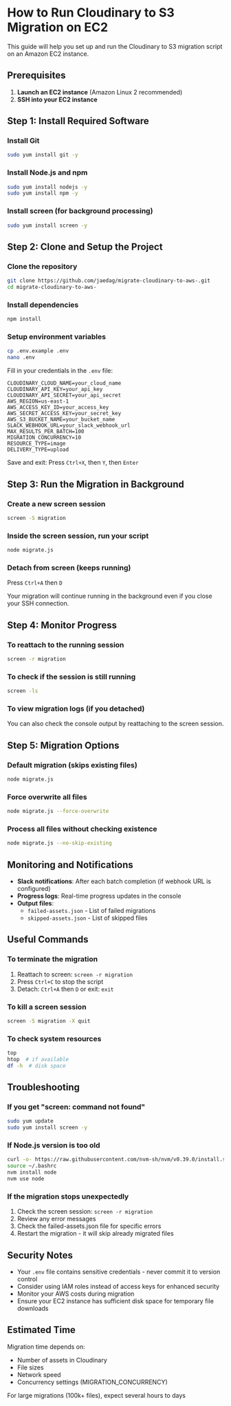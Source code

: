 # How to Run Cloudinary to S3 Migration on EC2

This guide will help you set up and run the Cloudinary to S3 migration script on an Amazon EC2 instance.

## Prerequisites

1. **Launch an EC2 instance** (Amazon Linux 2 recommended)
2. **SSH into your EC2 instance**

## Step 1: Install Required Software

### Install Git
```bash
sudo yum install git -y
```

### Install Node.js and npm
```bash
sudo yum install nodejs -y
sudo yum install npm -y
```

### Install screen (for background processing)
```bash
sudo yum install screen -y
```

## Step 2: Clone and Setup the Project

### Clone the repository
```bash
git clone https://github.com/jaedag/migrate-cloudinary-to-aws-.git
cd migrate-cloudinary-to-aws-
```

### Install dependencies
```bash
npm install
```

### Setup environment variables
```bash
cp .env.example .env
nano .env
```

Fill in your credentials in the `.env` file:
```
CLOUDINARY_CLOUD_NAME=your_cloud_name
CLOUDINARY_API_KEY=your_api_key
CLOUDINARY_API_SECRET=your_api_secret
AWS_REGION=us-east-1
AWS_ACCESS_KEY_ID=your_access_key
AWS_SECRET_ACCESS_KEY=your_secret_key
AWS_S3_BUCKET_NAME=your_bucket_name
SLACK_WEBHOOK_URL=your_slack_webhook_url
MAX_RESULTS_PER_BATCH=100
MIGRATION_CONCURRENCY=10
RESOURCE_TYPE=image
DELIVERY_TYPE=upload
```

Save and exit: Press `Ctrl+X`, then `Y`, then `Enter`

## Step 3: Run the Migration in Background

### Create a new screen session
```bash
screen -S migration
```

### Inside the screen session, run your script
```bash
node migrate.js
```

### Detach from screen (keeps running)
Press `Ctrl+A` then `D`

Your migration will continue running in the background even if you close your SSH connection.

## Step 4: Monitor Progress

### To reattach to the running session
```bash
screen -r migration
```

### To check if the session is still running
```bash
screen -ls
```

### To view migration logs (if you detached)
You can also check the console output by reattaching to the screen session.

## Step 5: Migration Options

### Default migration (skips existing files)
```bash
node migrate.js
```

### Force overwrite all files
```bash
node migrate.js --force-overwrite
```

### Process all files without checking existence
```bash
node migrate.js --no-skip-existing
```

## Monitoring and Notifications

- **Slack notifications**: After each batch completion (if webhook URL is configured)
- **Progress logs**: Real-time progress updates in the console
- **Output files**: 
  - `failed-assets.json` - List of failed migrations
  - `skipped-assets.json` - List of skipped files

## Useful Commands

### To terminate the migration
1. Reattach to screen: `screen -r migration`
2. Press `Ctrl+C` to stop the script
3. Detach: `Ctrl+A` then `D` or exit: `exit`

### To kill a screen session
```bash
screen -S migration -X quit
```

### To check system resources
```bash
top
htop  # if available
df -h  # disk space
```

## Troubleshooting

### If you get "screen: command not found"
```bash
sudo yum update
sudo yum install screen -y
```

### If Node.js version is too old
```bash
curl -o- https://raw.githubusercontent.com/nvm-sh/nvm/v0.39.0/install.sh | bash
source ~/.bashrc
nvm install node
nvm use node
```

### If the migration stops unexpectedly
1. Check the screen session: `screen -r migration`
2. Review any error messages
3. Check the failed-assets.json file for specific errors
4. Restart the migration - it will skip already migrated files

## Security Notes

- Your `.env` file contains sensitive credentials - never commit it to version control
- Consider using IAM roles instead of access keys for enhanced security
- Monitor your AWS costs during migration
- Ensure your EC2 instance has sufficient disk space for temporary file downloads

## Estimated Time

Migration time depends on:
- Number of assets in Cloudinary
- File sizes
- Network speed
- Concurrency settings (MIGRATION_CONCURRENCY)

For large migrations (100k+ files), expect several hours to days